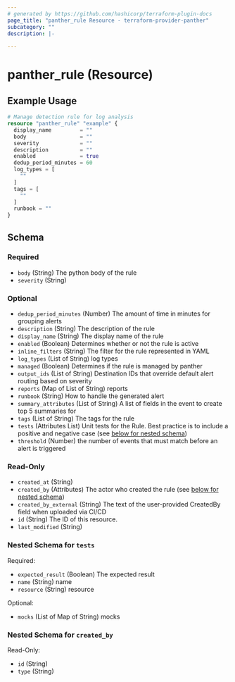 ```yaml
---
# generated by https://github.com/hashicorp/terraform-plugin-docs
page_title: "panther_rule Resource - terraform-provider-panther"
subcategory: ""
description: |-
  
---
```


# panther_rule (Resource)



## Example Usage

```terraform
# Manage detection rule for log analysis
resource "panther_rule" "example" {
  display_name         = ""
  body                 = ""
  severity             = ""
  description          = ""
  enabled              = true
  dedup_period_minutes = 60
  log_types = [
    ""
  ]
  tags = [
    ""
  ]
  runbook = ""
}
```

<!-- schema generated by tfplugindocs -->
## Schema

### Required

- `body` (String) The python body of the rule
- `severity` (String)

### Optional

- `dedup_period_minutes` (Number) The amount of time in minutes for grouping alerts
- `description` (String) The description of the rule
- `display_name` (String) The display name of the rule
- `enabled` (Boolean) Determines whether or not the rule is active
- `inline_filters` (String) The filter for the rule represented in YAML
- `log_types` (List of String) log types
- `managed` (Boolean) Determines if the rule is managed by panther
- `output_ids` (List of String) Destination IDs that override default alert routing based on severity
- `reports` (Map of List of String) reports
- `runbook` (String) How to handle the generated alert
- `summary_attributes` (List of String) A list of fields in the event to create top 5 summaries for
- `tags` (List of String) The tags for the rule
- `tests` (Attributes List) Unit tests for the Rule. Best practice is to include a positive and negative case (see [below for nested schema](#nestedatt--tests))
- `threshold` (Number) the number of events that must match before an alert is triggered

### Read-Only

- `created_at` (String)
- `created_by` (Attributes) The actor who created the rule (see [below for nested schema](#nestedatt--created_by))
- `created_by_external` (String) The text of the user-provided CreatedBy field when uploaded via CI/CD
- `id` (String) The ID of this resource.
- `last_modified` (String)

<a id="nestedatt--tests"></a>
### Nested Schema for `tests`

Required:

- `expected_result` (Boolean) The expected result
- `name` (String) name
- `resource` (String) resource

Optional:

- `mocks` (List of Map of String) mocks


<a id="nestedatt--created_by"></a>
### Nested Schema for `created_by`

Read-Only:

- `id` (String)
- `type` (String)
